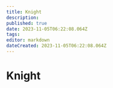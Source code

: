```yaml
---
title: Knight
description: 
published: true
date: 2023-11-05T06:22:08.064Z
tags: 
editor: markdown
dateCreated: 2023-11-05T06:22:08.064Z
---
```


# Knight